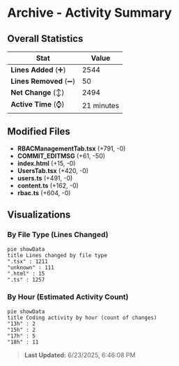 # Archive - Activity Summary 

## Overall Statistics

| Stat                   | Value                                                             |
| ---------------------- | ----------------------------------------------------------------- |
| **Lines Added** (➕)   | 2544                                          |
| **Lines Removed** (➖) | 50                                        |
| **Net Change** (↕)    | 2494                |
| **Active Time** (⌚)   | 21 minutes |


## Modified Files
- **RBACManagementTab.tsx** (+791, -0)
- **COMMIT_EDITMSG** (+61, -50)
- **index.html** (+15, -0)
- **UsersTab.tsx** (+420, -0)
- **users.ts** (+491, -0)
- **content.ts** (+162, -0)
- **rbac.ts** (+604, -0)

## Visualizations

### By File Type (Lines Changed)

```mermaid
pie showData
title Lines changed by file type
".tsx" : 1211
"unknown" : 111
".html" : 15
".ts" : 1257
```

### By Hour (Estimated Activity Count)

```mermaid
pie showData
title Coding activity by hour (count of changes)
"13h" : 2
"15h" : 2
"17h" : 5
"18h" : 11
```


> **Last Updated:** 6/23/2025, 6:46:08 PM